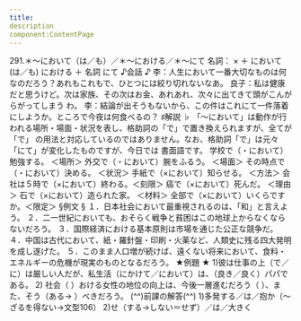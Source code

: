 ```yaml
---
title:
description
component:ContentPage
---
```



291.＊～において（は／も）／＊～における／＊～にて
名詞： × ＋ において(は／も)
における ＋ 名詞 にて
♪会話 ♪
李：人生において一番大切なものは何なのだろう？あれもこれもで、ひとつには絞り切れないなあ。
良子：私は健康だと思うけど。次は家族、その次はお金、あれあれ、次々に出てきて頭がこんがらがってしまう
わ。
李：結論が出そうもないから、この件はこれにて一件落着にしようか。ところで今夜は何食べるの？
♯解説 ♭
「～において」は動作が行われる場所・場面・状況を表し、格助詞の「で」で置き換えられますが、全てが「で」 の用法と対応しているのではありません。なお、格助詞「で」は元々「にて」が変化したものですが、今日では 書面語です。
学校で（・において）勉強する。 ＜場所＞ 外交で（・において）腕をふるう。 ＜場面＞ その時点で（・において）決める。 ＜状況＞ 手紙で（×において）知らせる。 ＜方法＞ 会社は５時で（×において）終わる。＜刻限＞ 癌で（×において）死んだ。 ＜理由＞ 石で（×において）造られた家。 ＜材料＞ 全部で（×において）いくらですか。＜限定＞
§例文 §
１．日本社会において最重視されるのは、「和」と言えよう。
２．二一世紀においても、おそらく戦争と貧困はこの地球上からなくならないだろう。
３．国際経済における基本原則は市場を通じた公正な競争だ。
４．中国は古代において、紙・羅針盤・印刷・火薬など、人類史に残る四大発明を成し遂げた。
５．このまま人口増が続けば、遠くない将来において、食料・エネルギーの危機が現実のものとなるだろう。
★例題 ★
1)彼は仕事の上（で／に）は厳しい人だが、私生活（にかけて／において）は、（良き／良く）パパである。
2) 社会（ ）おける女性の地位の向上は、今後一層進むだろう（ ）、また、そう（ある→ ）べきだろう。
(^^)前課の解答(^^)
1)多発する／は／抱か（～ざるを得ない→文型106）
2)せ（する→しない＝せず）／は／大きく
